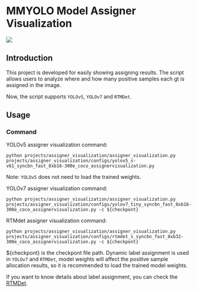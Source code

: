# MMYOLO Model Assigner Visualization

<img src="https://user-images.githubusercontent.com/40284075/208255302-dbcf8cb0-b9d1-495f-8908-57dd2370dba8.png"/>

## Introduction

This project is developed for easily showing assigning results. The script allows users to analyze where and how many positive samples each gt is assigned in the image.

Now, the script supports `YOLOv5`, `YOLOv7` and `RTMDet`.

## Usage

### Command

YOLOv5 assigner visualization command:

```shell
python projects/assigner_visualization/assigner_visualization.py projects/assigner_visualization/configs/yolov5_s-v61_syncbn_fast_8xb16-300e_coco_assignervisualization.py
```

Note: `YOLOv5` does not need to load the trained weights.

YOLOv7 assigner visualization command:

```shell
python projects/assigner_visualization/assigner_visualization.py projects/assigner_visualization/configs/yolov7_tiny_syncbn_fast_8xb16-300e_coco_assignervisualization.py -c ${checkpont}
```

RTMdet assigner visualization command:

```shell
python projects/assigner_visualization/assigner_visualization.py projects/assigner_visualization/configs/rtmdet_s_syncbn_fast_8xb32-300e_coco_assignervisualization.py -c ${checkpont}
```

${checkpont} is the checkpont file path. Dynamic label assignment is used in `YOLOv7` and `RTMDet`, model weights will affect the positive sample allocation results, so it is recommended to load the trained model weights.

If you want to know details about label assignment, you can check the [RTMDet](https://mmyolo.readthedocs.io/zh_CN/latest/algorithm_descriptions/rtmdet_description.html#id5).
